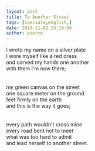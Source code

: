 ```yaml
---
layout: post
title: To Another Street
tags: [speciale,english,]
date: 2010-11-02 23:19:00
author: pietro
---
```

I wrote my name on a silver plate<br/>I wore myself like a red dress<br/>and carved my hands one another<br/>with them I'm now there;<br/><br/><br/>my green canvas on the street<br/>one square meter on the ground<br/>feet firmly on the earth<br/>and this is the way it goes;<br/><br/><br/>every path wouldn't cross mine<br/>every road bent not to meet<br/>what was too hard to admit<br/>and lead herself to another street.<br/><br/><br/>
